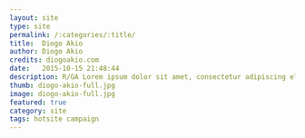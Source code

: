 ```yaml
---
layout: site
type: site
permalink: /:categories/:title/
title:  Diogo Akio
author: Diogo Akio
credits: diogoakio.com
date:   2015-10-15 21:48:44
description: R/GA Lorem ipsum dolor sit amet, consectetur adipiscing elit. Nunc eu sem fermentum, dignissim sapien id, finibus elit. Ut nec sagittis nisl, vehicula hendrerit lectus. Cras in nunc bibendum, hendrerit arcu in, malesuada dolor.
thumb: diogo-akio-full.jpg
image: diogo-akio-full.jpg
featured: true
category: site
tags: hotsite campaign
---
```

